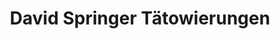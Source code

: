---
title: "David Springer Tätowierungen"
url: /weil-im-schoenbuch/david-springer-taetowierungen/
shop: Tattoo
---